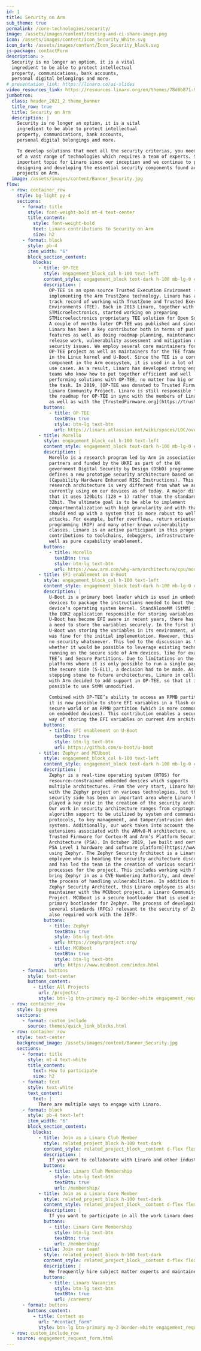 ```yaml
---
id: 1
title: Security on Arm
sub_theme: true
permalink: /core-technologies/security/
image: /assets/images/content/testing-and-ci-share-image.png
icon: /assets/images/content/Icon_Security_White.svg
icon_dark: /assets/images/content/Icon_Security_black.svg
js-package: contactForm
description: >
  Security is no longer an option, it is a vital
  ingredient to be able to protect intellectual
  property, communications, bank accounts,
  personal digital belongings and more.
# presentation_link: https://linaro.co/ai-slides
video_resources_link: https://resources.linaro.org/en/themes/78d8b871-93f5-45a9-9ed0-2cdd8769f852
jumbotron:
  class: header_2021_2 theme_banner
  title_row: true
  title: Security on Arm
  description: |
    Security is no longer an option, it is a vital
    ingredient to be able to protect intellectual
    property, communications, bank accounts,
    personal digital belongings and more.

    To develop solutions that meet all the security criterias, you need to have a solid understanding
    of a vast range of technologies which requires a team of experts. Security has been an
    important topic for Linaro since our inception and we continue to play an instrumental role in
    designing and developing the essential security components found across multiple open source
    projects on Arm.
  image: /assets/images/content/Banner_Security.jpg
flow:
  - row: container_row
    style: bg-light py-4
    sections:
      - format: title
        style: font-weight-bold mt-4 text-center
        title_content:
          style: font-weight-bold
          text: Linaro contributions to Security on Arm
          size: h2
      - format: block
        style: pb-4
        item_width: "6"
        block_section_content:
          blocks:
            - title: OP-TEE
              style: engagement_block_col h-100 text-left
              content_style: engagement_block text-dark h-100 mb-lg-0 engagement_block_content d-flex flex-column justify-content-around align-items-baseline
              description: |
                OP-TEE is an open source Trusted Execution Enviroment (TEE)
                implementing the Arm TrustZone technology. Linaro has a long
                track record of working with TrustZone and Trusted Execution
                Environments (TEE). Back in 2013 Linaro, together with
                STMicroelectronics, started working on preparing
                STMicroelectronics proprietary TEE solution for Open Source.
                A couple of months later OP-TEE was published and since then
                Linaro has been a key contributor both in terms of pushing new
                features as well as doing roadmap planning, maintenance,
                release work, vulnerability assessment and mitigation of
                security issues. We employ several core maintainers for the
                OP-TEE project as well as maintainers for the TEE framework
                in the Linux kernel and U-Boot. Since the TEE is a core
                component in the Arm ecosystem, it is used in a lot of different
                use cases. As a result, Linaro has developed strong engineering
                teams who know how to put together efficient and well
                performing solutions with OP-TEE, no matter how big or small
                the task. In 2019, [OP-TEE was donated to Trusted Firmware](/news/linaro-donates-op-tee-into-the-trusted-firmware-project/), a
                Linaro Community Project. Linaro is still responsible for driving
                the roadmap for OP-TEE in sync with the members of Linaro
                as well as with the [TrustedFirmware.org](https://trustedfirmware.org/) project.
              buttons:
                - title: OP-TEE
                  textBtn: true
                  style: btn-lg text-btn
                  url: https://linaro.atlassian.net/wiki/spaces/LOC/overview
            - title: Morello
              style: engagement_block_col h-100 text-left
              content_style: engagement_block text-dark h-100 mb-lg-0 engagement_block_content d-flex flex-column justify-content-around align-items-baseline
              description: |
                Morello is a research program led by Arm in association with
                partners and funded by the UKRI as part of the UK
                government Digital Security by Design (DSbD) programme. It
                defines a new prototype security architecture based on CHERI
                (Capability Hardware Enhanced RISC Instructions). This new
                research architecture is very different from what we are
                currently using on our devices as of today. A major difference is
                that it uses 129bits (128 + 1) rather than the standard 64bit or
                32bit. The ultimate goal is to be able to implement
                compartmentalization with high granularity and with that we
                should end up with a system that is more robust to well known
                attacks. For example, buffer overflows, return oriented
                programming (ROP) and many other known vulnerability
                classes. Linaro is an active participant in this program with
                contributions to toolchains, debuggers, infrastructure work as
                well as pure capability enablement.
              buttons:
                - title: Morello
                  textBtn: true
                  style: btn-lg text-btn
                  url: https://www.arm.com/why-arm/architecture/cpu/morello
            - title: EFI enablement on U-Boot
              style: engagement_block_col h-100 text-left
              content_style: engagement_block text-dark h-100 mb-lg-0 engagement_block_content d-flex flex-column justify-content-around align-items-baseline
              description: |
                U-Boot is a primary boot loader which is used in embedded
                devices to package the instructions needed to boot the
                device’s operating system kernel. StandAloneMM (StMM) is
                the EDK2 application responsible for storing variables. Since
                U-Boot has become EFI aware in recent years, there has been
                a need to store the variables securely. In the first iterations,
                U-Boot was storing the variables in its environment, which
                was fine for the initial implementation. However, this offered
                no security whatsoever. This led to the discussion as to
                whether it would be possible to leverage existing technology
                running on the secure side of Arm devices, like for example
                TEE’s and Secure Partitions. Due to limitations on the current
                platforms where it is only possible to run a single payload on
                the secure side (S-EL1), a decision had to be made. As a
                stepping stone to future architectures, Linaro in collaboration
                with Arm decided to add support in OP-TEE, so that it is
                possible to use StMM unmodified.

                Combined with OP-TEE’s ability to access an RPMB partition,
                it is now possible to store EFI variables in a flash on the
                secure world or an RPMB partition (which is more common
                on embedded devices). This contribution enables a secure
                way of storing the EFI variables on current Arm architectures.
              buttons:
                - title: EFI enablement on U-Boot
                  textBtn: true
                  style: btn-lg text-btn
                  url: https://github.com/u-boot/u-boot
            - title: Zephyr and MCUboot
              style: engagement_block_col h-100 text-left
              content_style: engagement_block text-dark h-100 mb-lg-0 engagement_block_content d-flex flex-column justify-content-around align-items-baseline
              description: |
                Zephyr is a real-time operating system (RTOS) for
                resource-constrained embedded devices which supports
                multiple architectures. From the very start, Linaro has worked
                with the Zephyr project on various technologies, but the
                security side has been an important area where Linaro has
                played a key role in the creation of the security architecture.
                Our work in security architecture ranges from cryptographic
                algorithm support to be utilized by system and communication
                protocols, to key management, and tamper/intrusion detection
                systems. Additionally, our work takes into account the security
                extensions associated with the ARMv8-M architecture, using
                Trusted Firmware for Cortex-M and Arm’s Platform Security
                Architecture (PSA). In October 2019, [we built and certified a
                PSA Level 1 hardware and software platform](https://www.linaro.org/news/linaro-contributes-to-the-zephyr-project-becoming-psa-certified/) implementation
                using Zephyr. The Zephyr Security Architect is a Linaro
                employee who is heading the security architecture discussions,
                and has led the team in the creation of various security
                processes for the project. This includes working with MITRE to
                bring Zephyr in as a CVE Numbering Authority, and developing
                the process of handling vulnerabilities. In addition to being the
                Zephyr Security Architect, this Linaro employee is also a
                maintainer with the MCUboot project, a Linaro Community
                Project. MCUboot is a secure bootloader that is used as the
                primary bootloader for Zephyr. The process of developing
                several standards (RFCs) relevant to the security of Zephyr has
                also required work with the IETF.
              buttons:
                - title: Zephyr
                  textBtn: true
                  style: btn-lg text-btn
                  url: https://zephyrproject.org/
                - title: MCUboot
                  textBtn: true
                  style: btn-lg text-btn
                  url: https://www.mcuboot.com/index.html
      - format: buttons
        style: text-center
        buttons_content:
          - title: All Projects
            url: /projects/
            style: btn-lg btn-primary my-2 border-white engagement_request_contact_btn
  - row: container_row
    style: bg-green
    sections:
      - format: custom_include
        source: themes/quick_link_blocks.html
  - row: container_row
    style: text-center
    background_image: /assets/images/content/Banner_Security.jpg
    sections:
      - format: title
        style: mt-4 text-white
        title_content:
          text: How to participate
          size: h2
      - format: text
        style: text-white
        text_content:
          text: |
            There are multiple ways to engage with Linaro.
      - format: block
        style: pb-4 text-left
        item_width: "6"
        block_section_content:
          blocks:
            - title: Join as a Linaro Club Member
              style: related_project_block h-100 text-dark
              content_style: related_project_block__content d-flex flex-column justify-content-between align-items-start
              description: |
                If you want to collaborate with Linaro and other industry leaders on all verticals in the Arm Ecosystem, club membership is the right option for you.
              buttons:
                - title: Linaro Club Membership
                  style: btn-lg text-btn
                  textBtn: true
                  url: /membership/
            - title: Join as a Linaro Core Member
              style: related_project_block h-100 text-dark
              content_style: related_project_block__content d-flex flex-column justify-content-between align-items-start
              description: |
                If you want to participate in all the work Linaro does as well as have access to your own dedicated engineering team, then core membership is the right option for you.
              buttons:
                - title: Linaro Core Membership
                  style: btn-lg text-btn
                  textBtn: true
                  url: /membership/
            - title: Join our team!
              style: related_project_block h-100 text-dark
              content_style: related_project_block__content d-flex flex-column justify-content-between align-items-start
              description: |
                We frequently hire subject matter experts and maintainers - if you're interested in becoming part of our team, go to the Linaro careers page to find out more.
              buttons:
                - title: Linaro Vacancies
                  style: btn-lg text-btn
                  textBtn: true
                  url: /careers/
      - format: buttons
        buttons_content:
          - title: Contact us
            url: "#contact_form"
            style: btn-lg btn-primary my-2 border-white engagement_request_contact_btn
  - row: custom_include_row
    source: engagement_request_form.html
---
```

